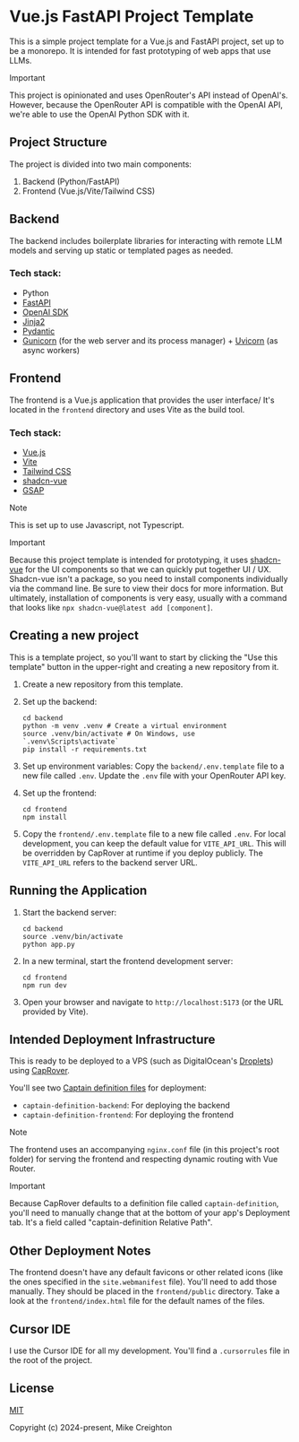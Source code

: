 # Vue.js FastAPI Project Template

This is a simple project template for a Vue.js and FastAPI project, set up to be a monorepo. It is intended for fast prototyping of web apps that use LLMs.

> [!IMPORTANT]
> This project is opinionated and uses OpenRouter's API instead of OpenAI's. However, because the OpenRouter API is compatible with the OpenAI API, we're able to use the OpenAI Python SDK with it.

## Project Structure

The project is divided into two main components:

1. Backend (Python/FastAPI)
2. Frontend (Vue.js/Vite/Tailwind CSS)

## Backend

The backend includes boilerplate libraries for interacting with remote LLM models and serving up static or templated pages as needed.

### Tech stack:

- Python
- [FastAPI](https://fastapi.tiangolo.com/)
- [OpenAI SDK](https://github.com/openai/openai-python)
- [Jinja2](https://jinja.palletsprojects.com/en/stable/)
- [Pydantic](https://docs.pydantic.dev/)
- [Gunicorn](https://gunicorn.org/) (for the web server and its process manager) + [Uvicorn](https://www.uvicorn.org/) (as async workers)

## Frontend

The frontend is a Vue.js application that provides the user interface/ It's located in the `frontend` directory and uses Vite as the build tool.

### Tech stack:

- [Vue.js](https://vuejs.org/)
- [Vite](https://vite.dev/)
- [Tailwind CSS](https://tailwindcss.com/)
- [shadcn-vue](https://www.shadcn-vue.com/)
- [GSAP](https://gsap.com/)

> [!NOTE]
> This is set up to use Javascript, not Typescript.

> [!IMPORTANT]
> Because this project template is intended for prototyping, it uses [shadcn-vue](https://www.shadcn-vue.com/) for the UI components so that we can quickly put together UI / UX. Shadcn-vue isn't a package, so you need to install components individually via the command line. Be sure to view their docs for more information. But ultimately, installation of components is very easy, usually with a command that looks like `npx shadcn-vue@latest add [component]`.

## Creating a new project

This is a template project, so you'll want to start by clicking the "Use this template" button in the upper-right and creating a new repository from it.

1. Create a new repository from this template.

2. Set up the backend:
   ```
   cd backend
   python -m venv .venv # Create a virtual environment
   source .venv/bin/activate # On Windows, use `.venv\Scripts\activate`
   pip install -r requirements.txt
   ```

3. Set up environment variables:
   Copy the `backend/.env.template` file to a new file called `.env`. Update the `.env` file with your OpenRouter API key.

4. Set up the frontend:
   ```
   cd frontend
   npm install
   ```

5. Copy the `frontend/.env.template` file to a new file called `.env`. For local development, you can keep the default value for `VITE_API_URL`. This will be overridden by CapRover at runtime if you deploy publicly. The `VITE_API_URL` refers to the backend server URL.

## Running the Application

1. Start the backend server:
   ```
   cd backend
   source .venv/bin/activate
   python app.py
   ```

2. In a new terminal, start the frontend development server:
   ```
   cd frontend
   npm run dev
   ```

3. Open your browser and navigate to `http://localhost:5173` (or the URL provided by Vite).


## Intended Deployment Infrastructure

This is ready to be deployed to a VPS (such as DigitalOcean's [Droplets](https://www.digitalocean.com/products/droplets)) using [CapRover](https://caprover.com/).

You'll see two [Captain definition files](https://caprover.com/docs/captain-definition-file.html) for deployment:

- `captain-definition-backend`: For deploying the backend
- `captain-definition-frontend`: For deploying the frontend

> [!NOTE]
> The frontend uses an accompanying `nginx.conf` file (in this project's root folder) for serving the frontend and respecting dynamic routing with Vue Router. 

> [!IMPORTANT]
> Because CapRover defaults to a definition file called `captain-definition`, you'll need to manually change that at the bottom of your app's Deployment tab. It's a field called "captain-definition Relative Path".

## Other Deployment Notes

The frontend doesn't have any default favicons or other related icons (like the ones specified in the `site.webmanifest` file). You'll need to add those manually. They should be placed in the `frontend/public` directory. Take a look at the `frontend/index.html` file for the default names of the files.

## Cursor IDE

I use the Cursor IDE for all my development. You'll find a `.cursorrules` file in the root of the project.

## License

[MIT](https://opensource.org/licenses/MIT)

Copyright (c) 2024-present, Mike Creighton
